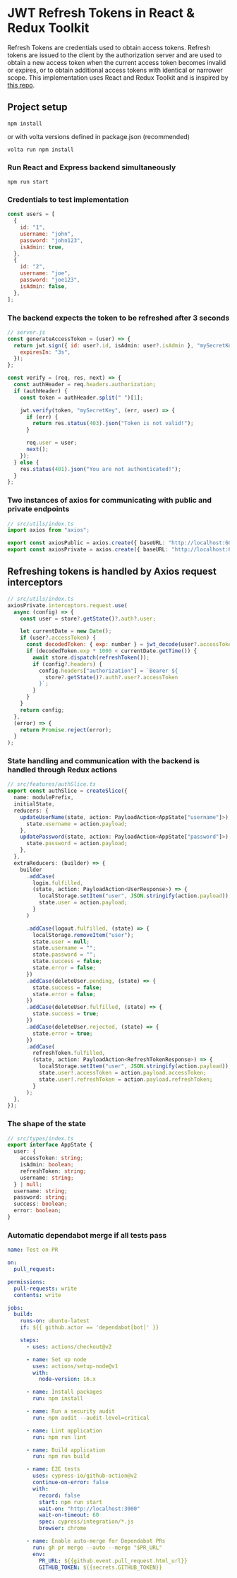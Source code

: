 # JWT Refresh Tokens in React & Redux Toolkit

Refresh Tokens are credentials used to obtain access tokens. Refresh tokens are issued to the client by the authorization server and are used to obtain a new access token when the current access token becomes invalid or expires, or to obtain additional access tokens with identical or narrower scope. This implementation uses React and Redux Toolkit and is inspired by [this repo](https://github.com/safak/youtube/tree/jwt).

## Project setup

```
npm install
```

or with volta versions defined in package.json (recommended)

```
volta run npm install
```

### Run React and Express backend simultaneously

```
npm run start
```

### Credentials to test implementation

```js
const users = [
  {
    id: "1",
    username: "john",
    password: "john123",
    isAdmin: true,
  },
  {
    id: "2",
    username: "joe",
    password: "joe123",
    isAdmin: false,
  },
];
```

### The backend expects the token to be refreshed after 3 seconds

```js
// server.js
const generateAccessToken = (user) => {
  return jwt.sign({ id: user?.id, isAdmin: user?.isAdmin }, "mySecretKey", {
    expiresIn: "3s",
  });
};

const verify = (req, res, next) => {
  const authHeader = req.headers.authorization;
  if (authHeader) {
    const token = authHeader.split(" ")[1];

    jwt.verify(token, "mySecretKey", (err, user) => {
      if (err) {
        return res.status(403).json("Token is not valid!");
      }

      req.user = user;
      next();
    });
  } else {
    res.status(401).json("You are not authenticated!");
  }
};
```

### Two instances of axios for communicating with public and private endpoints

```ts
// src/utils/index.ts
import axios from "axios";

export const axiosPublic = axios.create({ baseURL: "http://localhost:6060" });
export const axiosPrivate = axios.create({ baseURL: "http://localhost:6060" });
```

## Refreshing tokens is handled by Axios request interceptors

```js
// src/utils/index.ts
axiosPrivate.interceptors.request.use(
  async (config) => {
    const user = store?.getState()?.auth?.user;

    let currentDate = new Date();
    if (user?.accessToken) {
      const decodedToken: { exp: number } = jwt_decode(user?.accessToken);
      if (decodedToken.exp * 1000 < currentDate.getTime()) {
        await store.dispatch(refreshToken());
        if (config?.headers) {
          config.headers["authorization"] = `Bearer ${
            store?.getState()?.auth?.user?.accessToken
          }`;
        }
      }
    }
    return config;
  },
  (error) => {
    return Promise.reject(error);
  }
);
```

### State handling and communication with the backend is handled through Redux actions

```ts
// src/features/authSlice.ts
export const authSlice = createSlice({
  name: modulePrefix,
  initialState,
  reducers: {
    updateUserName(state, action: PayloadAction<AppState["username"]>) {
      state.username = action.payload;
    },
    updatePassword(state, action: PayloadAction<AppState["password"]>) {
      state.password = action.payload;
    },
  },
  extraReducers: (builder) => {
    builder
      .addCase(
        login.fulfilled,
        (state, action: PayloadAction<UserResponse>) => {
          localStorage.setItem("user", JSON.stringify(action.payload));
          state.user = action.payload;
        }
      )

      .addCase(logout.fulfilled, (state) => {
        localStorage.removeItem("user");
        state.user = null;
        state.username = "";
        state.password = "";
        state.success = false;
        state.error = false;
      })
      .addCase(deleteUser.pending, (state) => {
        state.success = false;
        state.error = false;
      })
      .addCase(deleteUser.fulfilled, (state) => {
        state.success = true;
      })
      .addCase(deleteUser.rejected, (state) => {
        state.error = true;
      })
      .addCase(
        refreshToken.fulfilled,
        (state, action: PayloadAction<RefreshTokenResponse>) => {
          localStorage.setItem("user", JSON.stringify(action.payload));
          state.user!.accessToken = action.payload.accessToken;
          state.user!.refreshToken = action.payload.refreshToken;
        }
      );
  },
});
```

### The shape of the state

```ts
// src/types/index.ts
export interface AppState {
  user: {
    accessToken: string;
    isAdmin: boolean;
    refreshToken: string;
    username: string;
  } | null;
  username: string;
  password: string;
  success: boolean;
  error: boolean;
}
```

### Automatic dependabot merge if all tests pass

```yml
name: Test on PR

on:
  pull_request:

permissions:
  pull-requests: write
  contents: write

jobs:
  build:
    runs-on: ubuntu-latest
    if: ${{ github.actor == 'dependabot[bot]' }}

    steps:
      - uses: actions/checkout@v2

      - name: Set up node
        uses: actions/setup-node@v1
        with:
          node-version: 16.x

      - name: Install packages
        run: npm install

      - name: Run a security audit
        run: npm audit --audit-level=critical

      - name: Lint application
        run: npm run lint

      - name: Build application
        run: npm run build

      - name: E2E tests
        uses: cypress-io/github-action@v2
        continue-on-error: false
        with:
          record: false
          start: npm run start
          wait-on: "http://localhost:3000"
          wait-on-timeout: 60
          spec: cypress/integration/*.js
          browser: chrome

      - name: Enable auto-merge for Dependabot PRs
        run: gh pr merge --auto --merge "$PR_URL"
        env:
          PR_URL: ${{github.event.pull_request.html_url}}
          GITHUB_TOKEN: ${{secrets.GITHUB_TOKEN}}
```

